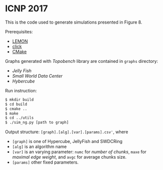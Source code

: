 # ICNP 2017

This is the code used to generate simulations presented in Figure 8.

Prerequisites:

 * [LEMON](http://lemon.cs.elte.hu/trac/lemon)
 * [click](http://click.pocoo.org/)
 * [CMake](https://cmake.org/)

Graphs generated with _Topobench_ library are contained in `graphs` directory:

 * _Jelly Fish_
 * _Small World Data Center_
 * _Hybercube_

Run instruction:

```bash
$ mkdir build
$ cd build
$ cmake ..
$ make
$ cd ../utils
$ ./sim_ng.py [path to graph]
```

Output structure: `[graph].[alg].[var].[params].csv'`, where

 * `[graph]` is one of Hypercube, JellyFish and SWDCRing
 * `[alg]` is an algorithm name
 * `[var]` is an varying parameter: `numc` for _number of chunks_, `maxe` for _maximal edge weight_, and `avgc` for average chunks size.
 * `[params]` other fixed parameters.
